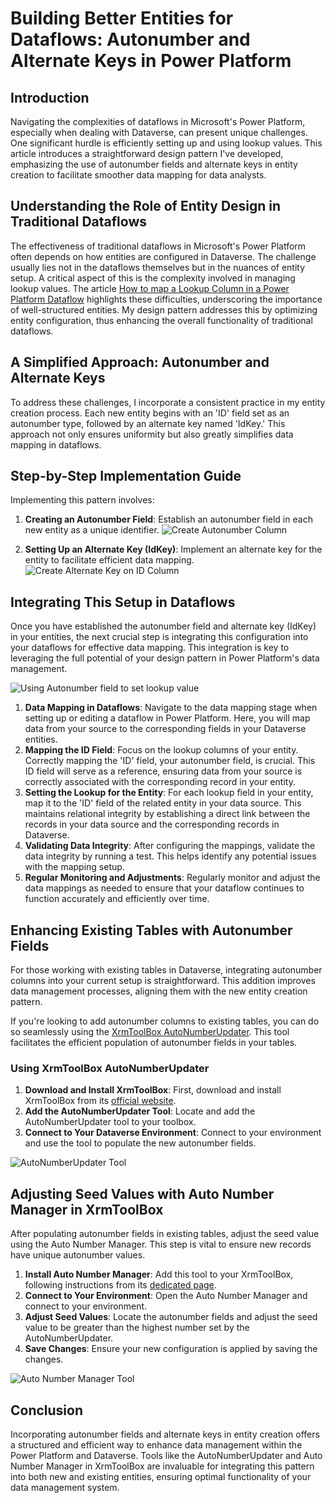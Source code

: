 # Building Better Entities for Dataflows: Autonumber and Alternate Keys in Power Platform

## Introduction

Navigating the complexities of dataflows in Microsoft's Power Platform, especially when dealing with Dataverse, can present unique challenges. One significant hurdle is efficiently setting up and using lookup values. This article introduces a straightforward design pattern I've developed, emphasizing the use of autonumber fields and alternate keys in entity creation to facilitate smoother data mapping for data analysts.

## Understanding the Role of Entity Design in Traditional Dataflows

The effectiveness of traditional dataflows in Microsoft's Power Platform often depends on how entities are configured in Dataverse. The challenge usually lies not in the dataflows themselves but in the nuances of entity setup. A critical aspect of this is the complexity involved in managing lookup values. The article [How to map a Lookup Column in a Power Platform Dataflow](https://www.apprising.co.nz/post/how-to-map-a-lookup-column-in-a-power-platform-dataflow) highlights these difficulties, underscoring the importance of well-structured entities. My design pattern addresses this by optimizing entity configuration, thus enhancing the overall functionality of traditional dataflows.

## A Simplified Approach: Autonumber and Alternate Keys

To address these challenges, I incorporate a consistent practice in my entity creation process. Each new entity begins with an 'ID' field set as an autonumber type, followed by an alternate key named 'IdKey.' This approach not only ensures uniformity but also greatly simplifies data mapping in dataflows.

## Step-by-Step Implementation Guide

Implementing this pattern involves:

1. **Creating an Autonumber Field**: Establish an autonumber field in each new entity as a unique identifier.
   ![Create Autonumber Column](https://github.com/rwilson504/Blogger/assets/7444929/bd4297a0-46f3-4f42-bced-1ecc6e198220)

3. **Setting Up an Alternate Key (IdKey)**: Implement an alternate key for the entity to facilitate efficient data mapping.
   ![Create Alternate Key on ID Column](https://github.com/rwilson504/Blogger/assets/7444929/304f0fa4-7319-4dfe-9f47-6f2e562876f1)

## Integrating This Setup in Dataflows

Once you have established the autonumber field and alternate key (IdKey) in your entities, the next crucial step is integrating this configuration into your dataflows for effective data mapping. This integration is key to leveraging the full potential of your design pattern in Power Platform's data management.

![Using Autonumber field to set lookup value](https://github.com/rwilson504/Blogger/assets/7444929/6073839a-eae4-4e97-ac7a-b84e5044f5b9)

1. **Data Mapping in Dataflows**: Navigate to the data mapping stage when setting up or editing a dataflow in Power Platform. Here, you will map data from your source to the corresponding fields in your Dataverse entities.
2. **Mapping the ID Field**: Focus on the lookup columns of your entity. Correctly mapping the 'ID' field, your autonumber field, is crucial. This ID field will serve as a reference, ensuring data from your source is correctly associated with the corresponding record in your entity.
3. **Setting the Lookup for the Entity**: For each lookup field in your entity, map it to the 'ID' field of the related entity in your data source. This maintains relational integrity by establishing a direct link between the records in your data source and the corresponding records in Dataverse.
4. **Validating Data Integrity**: After configuring the mappings, validate the data integrity by running a test. This helps identify any potential issues with the mapping setup.
5. **Regular Monitoring and Adjustments**: Regularly monitor and adjust the data mappings as needed to ensure that your dataflow continues to function accurately and efficiently over time.

## Enhancing Existing Tables with Autonumber Fields

For those working with existing tables in Dataverse, integrating autonumber columns into your current setup is straightforward. This addition improves data management processes, aligning them with the new entity creation pattern.

If you're looking to add autonumber columns to existing tables, you can do so seamlessly using the [XrmToolBox AutoNumberUpdater](https://mayankp.wordpress.com/2021/12/09/xrmtoolbox-autonumberupdater-new-tool/). This tool facilitates the efficient population of autonumber fields in your tables.

### Using XrmToolBox AutoNumberUpdater

1. **Download and Install XrmToolBox**: First, download and install XrmToolBox from its [official website](https://www.xrmtoolbox.com/).
2. **Add the AutoNumberUpdater Tool**: Locate and add the AutoNumberUpdater tool to your toolbox.
3. **Connect to Your Dataverse Environment**: Connect to your environment and use the tool to populate the new autonumber fields.

![AutoNumberUpdater Tool](https://github.com/rwilson504/Blogger/assets/7444929/56de40d2-d4b6-40ff-88b2-8b1f949cc0dc)

## Adjusting Seed Values with Auto Number Manager in XrmToolBox

After populating autonumber fields in existing tables, adjust the seed value using the Auto Number Manager. This step is vital to ensure new records have unique autonumber values.

1. **Install Auto Number Manager**: Add this tool to your XrmToolBox, following instructions from its [dedicated page](https://jonasr.app/ANM/).
2. **Connect to Your Environment**: Open the Auto Number Manager and connect to your environment.
3. **Adjust Seed Values**: Locate the autonumber fields and adjust the seed value to be greater than the highest number set by the AutoNumberUpdater.
4. **Save Changes**: Ensure your new configuration is applied by saving the changes.

![Auto Number Manager Tool](https://github.com/rwilson504/Blogger/assets/7444929/b56a0864-20a8-443f-9fc9-9368439abb17)

## Conclusion

Incorporating autonumber fields and alternate keys in entity creation offers a structured and efficient way to enhance data management within the Power Platform and Dataverse. Tools like the AutoNumberUpdater and Auto Number Manager in XrmToolBox are invaluable for integrating this pattern into both new and existing entities, ensuring optimal functionality of your data management system.
